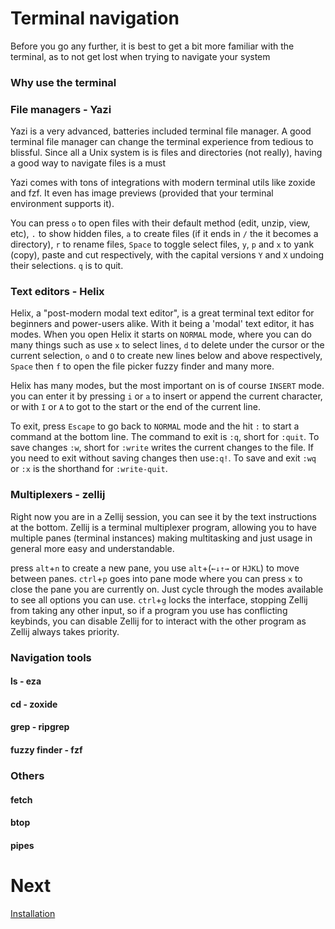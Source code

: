 
# Terminal navigation

Before you go any further, it is best to get a bit more familiar with the terminal, as to not get lost when trying to navigate your system

### Why use the terminal



### File managers - Yazi

Yazi is a very advanced, batteries included terminal file manager. A good terminal file manager can change the terminal experience from tedious to blissful. Since all a Unix system is is files and directories (not really), having a good way to navigate files is a must

Yazi comes with tons of integrations with modern terminal utils like zoxide and fzf. It even has image previews (provided that your terminal environment supports it).

You can press `o` to open files with their default method (edit, unzip, view, etc), `.` to show hidden files, `a` to create files (if it ends in `/` the it becomes a directory), `r` to rename files, `Space` to toggle select files, `y`, `p` and `x` to yank (copy), paste and cut respectively, with the capital versions `Y` and `X` undoing their selections. `q` is to quit.

### Text editors - Helix

Helix, a "post-modern modal text editor", is a great terminal text editor for beginners and power-users alike. With it being a 'modal' text editor, it has modes. When you open Helix it starts on `NORMAL` mode, where you can do many things such as use `x` to select lines, `d` to delete under the cursor or the current selection, `o` and `O` to create new lines below and above respectively, `Space` then `f` to open the file picker fuzzy finder and many more.

Helix has many modes, but the most important on is of course `INSERT` mode. you can enter it by pressing `i` or `a` to insert or append the current character, or with `I` or `A` to got to the start or the end of the current line.

To exit, press `Escape`  to go back to `NORMAL` mode and the hit `:` to start a command at the bottom line. The command to exit is `:q`, short for `:quit`. To save changes `:w`, short for `:write` writes the current changes to the file. If you need to exit without saving changes then use`:q!`. To save and exit `:wq` or `:x` is the shorthand for `:write-quit`.

### Multiplexers - zellij

Right now you are in a Zellij session, you can see it by the text instructions at the bottom. Zellij is a terminal multiplexer program, allowing you to have multiple panes (terminal instances) making multitasking and just usage in general more easy and understandable.

press `alt`+`n` to create a new pane, you use `alt`+(`←↓↑→` or `HJKL`) to move between panes. `ctrl`+`p` goes into pane mode where you can press `x` to close the pane you are currently on. Just cycle through the modes available to see all options you can use. `ctrl`+`g` locks the interface, stopping Zellij from taking any other input, so if a program you use has conflicting keybinds, you can disable Zellij for to interact with the other program as Zellij always takes priority.

### Navigation tools

#### ls - eza

#### cd - zoxide

#### grep - ripgrep

#### fuzzy finder - fzf

### Others

#### fetch

#### btop

#### pipes

# Next

[Installation](./installation.md)